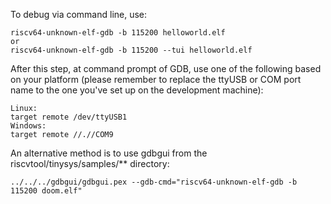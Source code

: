 To debug via command line, use:

```
riscv64-unknown-elf-gdb -b 115200 helloworld.elf
or
riscv64-unknown-elf-gdb -b 115200 --tui helloworld.elf
```

After this step, at command prompt of GDB, use one of the following based on your platform (please remember to replace the ttyUSB or COM port name to the one you've set up on the development machine):

```
Linux:
target remote /dev/ttyUSB1
Windows:
target remote //.//COM9
```

An alternative method is to use gdbgui from the riscvtool/tinysys/samples/** directory:

```
../../../gdbgui/gdbgui.pex --gdb-cmd="riscv64-unknown-elf-gdb -b 115200 doom.elf"
```
